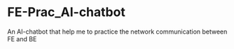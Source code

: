 # FE-Prac_AI-chatbot
An AI-chatbot that help me to practice the network communication between FE and BE
